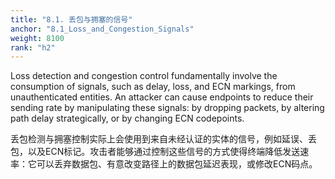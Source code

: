 ```yaml
---
title: "8.1. 丢包与拥塞的信号"
anchor: "8.1_Loss_and_Congestion_Signals"
weight: 8100
rank: "h2"
---
```


Loss detection and congestion control fundamentally involve the consumption of signals, such as delay, loss, and ECN markings, from unauthenticated entities. An attacker can cause endpoints to reduce their sending rate by manipulating these signals: by dropping packets, by altering path delay strategically, or by changing ECN codepoints.

丢包检测与拥塞控制实际上会使用到来自未经认证的实体的信号，例如延误、丢包，以及ECN标记。攻击者能够通过控制这些信号的方式使得终端降低发送速率：它可以丢弃数据包、有意改变路径上的数据包延迟表现，或修改ECN码点。
